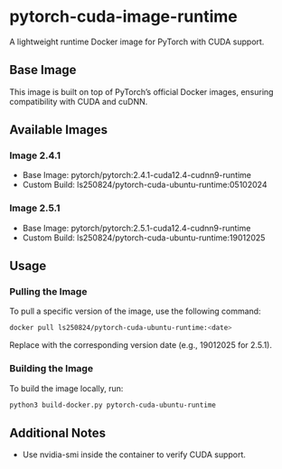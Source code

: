 # pytorch-cuda-image-runtime

A lightweight runtime Docker image for PyTorch with CUDA support.

## Base Image

This image is built on top of PyTorch’s official Docker images, ensuring compatibility with CUDA and cuDNN.

## Available Images

### Image 2.4.1

- Base Image: pytorch/pytorch:2.4.1-cuda12.4-cudnn9-runtime
- Custom Build: ls250824/pytorch-cuda-ubuntu-runtime:05102024

### Image 2.5.1

- Base Image: pytorch/pytorch:2.5.1-cuda12.4-cudnn9-runtime
- Custom Build: ls250824/pytorch-cuda-ubuntu-runtime:19012025

## Usage

### Pulling the Image

To pull a specific version of the image, use the following command:

```bash
docker pull ls250824/pytorch-cuda-ubuntu-runtime:<date>
```

Replace <date> with the corresponding version date (e.g., 19012025 for 2.5.1).

### Building the Image

To build the image locally, run:

```bash
python3 build-docker.py pytorch-cuda-ubuntu-runtime
```

## Additional Notes

- Use nvidia-smi inside the container to verify CUDA support.
